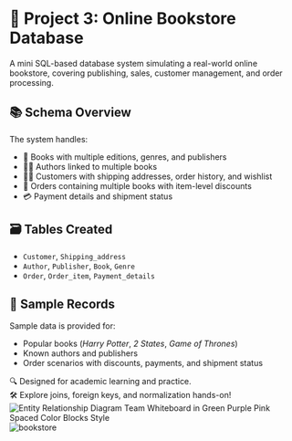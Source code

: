# 🛒 Project 3: Online Bookstore Database

A mini SQL-based database system simulating a real-world online bookstore, covering publishing, sales, customer management, and order processing.

## 📚 Schema Overview

The system handles:
- 📖 Books with multiple editions, genres, and publishers
- 👩‍💻 Authors linked to multiple books
- 🧑‍💼 Customers with shipping addresses, order history, and wishlist
- 🧾 Orders containing multiple books with item-level discounts
- 💳 Payment details and shipment status

## 🗃️ Tables Created

- `Customer`, `Shipping_address`
- `Author`, `Publisher`, `Book`, `Genre`
- `Order`, `Order_item`, `Payment_details`

## 🧪 Sample Records

Sample data is provided for:
- Popular books (*Harry Potter*, *2 States*, *Game of Thrones*)
- Known authors and publishers
- Order scenarios with discounts, payments, and shipment status

🔍 Designed for academic learning and practice.  
🛠️ Explore joins, foreign keys, and normalization hands-on!
![Entity Relationship Diagram Team Whiteboard in Green Purple Pink Spaced Color Blocks Style](https://github.com/user-attachments/assets/2e34427a-a82e-43e3-b1ce-33a87852b81f)
![bookstore](https://github.com/user-attachments/assets/88f043d1-bb8c-4f03-8500-0850b7b585bd)


